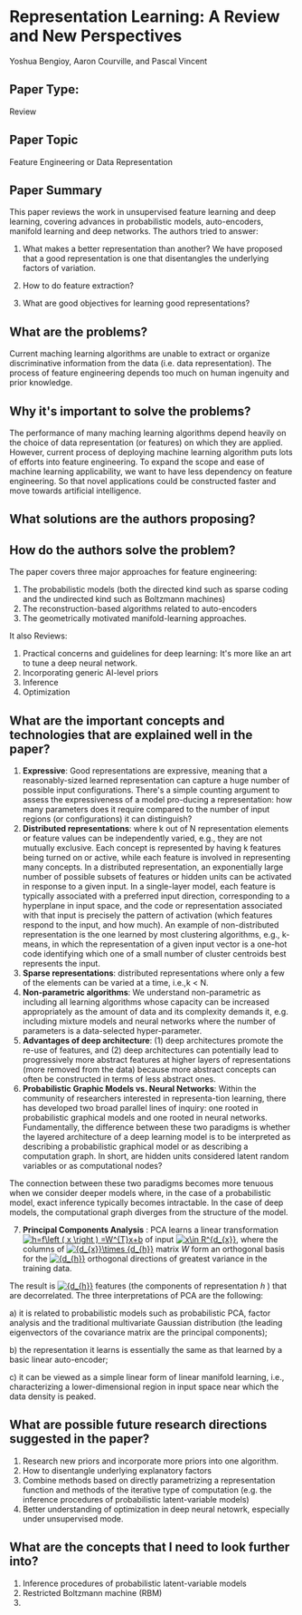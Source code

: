 
# Representation Learning: A Review and New Perspectives
Yoshua Bengioy, Aaron Courville, and Pascal Vincent

## Paper Type: 
Review

## Paper Topic
Feature Engineering or Data Representation

## Paper Summary
This paper reviews the work in unsupervised feature learning and deep learning, covering advances in probabilistic models, auto-encoders, manifold learning and deep networks.
The authors tried to answer: 
1. What makes a better representation than another?
We have proposed that a good representation is one that disentangles the underlying factors of variation.

2. How to do feature extraction?

3. What are good objectives for learning good representations? 


## What are the problems? 
Current maching learning algorithms are unable to extract or organize discriminative information from the data (i.e. data representation). The process of feature engineering depends too much on human ingenuity and prior knowledge.

## Why it's important to solve the problems? 
The performance of many maching learning algorithms depend heavily on the choice of data representation (or features) on which they are applied. However, current process of deploying machine learning algorithm puts lots of efforts into feature engineering. To expand the scope and ease of machine learning applicability, we want to have less dependency on feature engineering. So that novel applications could be constructed faster and move towards artificial intelligence. 

## What solutions are the authors proposing? 


## How do the authors solve the problem? 
The paper covers three major approaches for feature engineering: 
1. The probabilistic models (both the directed kind such as sparse coding and the undirected kind such as Boltzmann machines)
2. The reconstruction-based algorithms related to auto-encoders
3. The geometrically motivated manifold-learning approaches.

It also Reviews:
1. Practical concerns and guidelines for deep learning: It's more like an art to tune a deep neural network.
2. Incorporating generic AI-level priors
3. Inference
4. Optimization

## What are the important concepts and technologies that are explained well in the paper?
1. **Expressive**: Good representations are expressive, meaning that a reasonably-sized learned representation can capture a huge number of possible input configurations. 
There's a simple counting argument to assess the expressiveness of a model pro-ducing a representation: how many parameters does it require compared to the number of input regions (or configurations) it can distinguish?
2. **Distributed representations**: where k out of N representation elements or feature values can be independently varied, e.g., they  are not mutually exclusive. Each concept is represented by having k features being turned on or active, while each feature is involved in representing many concepts.
In a distributed representation, an exponentially large number of possible subsets of features or hidden units can be activated in  response to a given input. In a single-layer model, each feature is typically associated with a preferred input direction, corresponding  to  a  hyperplane  in  input  space,  and  the code or  representation  associated  with  that input is precisely the pattern of activation (which features respond to the input, and  how  much). 
An example of non-distributed representation is the  one  learned  by most clustering algorithms, e.g., k-means, in which  the  representation  of  a given input vector is a one-hot code identifying which one of a small number of cluster centroids best represents the input.
3. **Sparse representations**: distributed representations where only a few of the elements can be varied at a time, i.e.,k < N.
4. **Non-parametric algorithms**: We understand non-parametric as including all learning  algorithms whose capacity can be increased appropriately as the amount of data and its complexity  demands  it,  e.g.  including  mixture  models  and  neural  networks where the number of parameters is a data-selected hyper-parameter.
5. **Advantages of deep architecture**: (1) deep architectures promote the re-use of features, and (2)  deep  architectures  can  potentially  lead  to  progressively more abstract features  at  higher  layers  of  representations (more removed from the data) because more abstract concepts can often  be  constructed  in  terms  of  less  abstract  ones.
6. **Probabilistic Graphic Models vs. Neural Networks**: Within the community of researchers interested in representa-tion learning, there has developed two broad parallel lines of inquiry: one rooted in probabilistic graphical models and one rooted  in  neural  networks.  Fundamentally,  the  difference  between these two paradigms is whether the layered architecture of a deep learning model is to be interpreted as describing a probabilistic  graphical  model  or  as  describing  a  computation graph.  In  short,  are  hidden  units  considered  latent  random variables or as computational nodes? 

The connection between these two paradigms becomes more tenuous  when  we  consider  deeper  models  where,  in  the  case of  a  probabilistic  model,  exact  inference  typically  becomes intractable.  In  the  case  of  deep  models,  the  computational graph diverges from the structure of the model.

7. **Principal Components Analysis** : PCA  learns  a  linear  transformation <a href="https://www.codecogs.com/eqnedit.php?latex=h=f\left&space;(&space;x&space;\right&space;)&space;=W^{T}x&plus;b" target="_blank"><img src="https://latex.codecogs.com/gif.latex?h=f\left&space;(&space;x&space;\right&space;)&space;=W^{T}x&plus;b" title="h=f\left ( x \right ) =W^{T}x+b" /></a> of  input <a href="https://www.codecogs.com/eqnedit.php?latex=x\in&space;R^{d_{x}}" target="_blank"><img src="https://latex.codecogs.com/gif.latex?x\in&space;R^{d_{x}}" title="x\in R^{d_{x}}" /></a>,  where  the  columns  of <a href="https://www.codecogs.com/eqnedit.php?latex={d_{x}}\times&space;{d_{h}}" target="_blank"><img src="https://latex.codecogs.com/gif.latex?{d_{x}}\times&space;{d_{h}}" title="{d_{x}}\times {d_{h}}" /></a> matrix *W* form  an  orthogonal  basis  for  the <a href="https://www.codecogs.com/eqnedit.php?latex={d_{h}}" target="_blank"><img src="https://latex.codecogs.com/gif.latex?{d_{h}}" title="{d_{h}}" /></a> orthogonal directions of greatest variance in the training data.

The result is <a href="https://www.codecogs.com/eqnedit.php?latex={d_{h}}" target="_blank"><img src="https://latex.codecogs.com/gif.latex?{d_{h}}" title="{d_{h}}" /></a> features   (the components of representation *h* )   that are  decorrelated. The three  interpretations  of  PCA  are  the following:  

a)  it  is  related  to probabilistic  models such  as  probabilistic  PCA,  factor  analysis  and  the  traditional multivariate Gaussian distribution (the leading eigenvectors of the  covariance  matrix  are  the  principal  components);  

b)  the representation it learns is essentially the same as that learned by a basic linear auto-encoder;

c) it can be viewed  as  a  simple  linear  form  of  linear manifold  learning,  i.e.,  characterizing  a  lower-dimensional  region in  input  space  near  which  the  data  density  is  peaked. 

## What are possible future research directions suggested in the paper? 
1. Research new priors and incorporate more priors into one algorithm. 
2. How to disentangle underlying explanatory factors
3. Combine methods  based  on  directly parametrizing a representation function and methods of the iterative type of computation (e.g. the inference  procedures  of  probabilistic  latent-variable  models)
4. Better understanding of optimization in deep neural netowrk, especially under unsupervised mode.

## What are the concepts that I need to look further into? 
1. Inference procedures of probabilistic latent-variable models
2. Restricted  Boltzmann  machine  (RBM)
3. 
